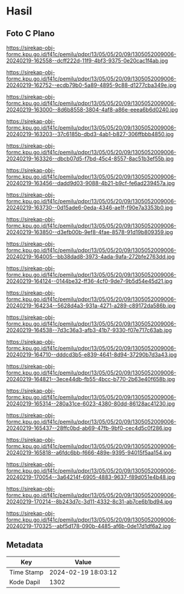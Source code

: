 # Hasil

## Foto C Plano

https://sirekap-obj-formc.kpu.go.id/f41c/pemilu/pdpr/13/05/05/20/09/1305052009006-20240219-162558--dcff222d-11f9-4bf3-9375-0e20cac1f4ab.jpg

https://sirekap-obj-formc.kpu.go.id/f41c/pemilu/pdpr/13/05/05/20/09/1305052009006-20240219-162752--ecdb79b0-5a89-4895-9c88-d1277cba349e.jpg

https://sirekap-obj-formc.kpu.go.id/f41c/pemilu/pdpr/13/05/05/20/09/1305052009006-20240219-163000--8d6b8558-3804-4af8-a86e-eeea6b6d0240.jpg

https://sirekap-obj-formc.kpu.go.id/f41c/pemilu/pdpr/13/05/05/20/09/1305052009006-20240219-163203--37c6185b-dbd3-4ab1-b827-306ffbbb4850.jpg

https://sirekap-obj-formc.kpu.go.id/f41c/pemilu/pdpr/13/05/05/20/09/1305052009006-20240219-163326--dbcb07d5-f7bd-45c4-8557-8ac51b3ef55b.jpg

https://sirekap-obj-formc.kpu.go.id/f41c/pemilu/pdpr/13/05/05/20/09/1305052009006-20240219-163456--dadd9d03-9088-4b21-b9cf-fe6ad239457a.jpg

https://sirekap-obj-formc.kpu.go.id/f41c/pemilu/pdpr/13/05/05/20/09/1305052009006-20240219-163730--0d15ade6-0eda-4346-ae1f-f90e7a3353b0.jpg

https://sirekap-obj-formc.kpu.go.id/f41c/pemilu/pdpr/13/05/05/20/09/1305052009006-20240219-163850--d3efb00b-9ef8-4fae-8578-91d19b809359.jpg

https://sirekap-obj-formc.kpu.go.id/f41c/pemilu/pdpr/13/05/05/20/09/1305052009006-20240219-164005--bb38dad8-3973-4ada-9afa-272bfe2763dd.jpg

https://sirekap-obj-formc.kpu.go.id/f41c/pemilu/pdpr/13/05/05/20/09/1305052009006-20240219-164124--0144be32-ff36-4cf0-9de7-9b5d54e45d21.jpg

https://sirekap-obj-formc.kpu.go.id/f41c/pemilu/pdpr/13/05/05/20/09/1305052009006-20240219-164234--5628d4a3-931a-4271-a289-c89172da586b.jpg

https://sirekap-obj-formc.kpu.go.id/f41c/pemilu/pdpr/13/05/05/20/09/1305052009006-20240219-164538--7d3c36a3-afb3-41b7-9330-f07e717c63ab.jpg

https://sirekap-obj-formc.kpu.go.id/f41c/pemilu/pdpr/13/05/05/20/09/1305052009006-20240219-164710--dddcd3b5-e839-4641-8d94-37290b7d3a43.jpg

https://sirekap-obj-formc.kpu.go.id/f41c/pemilu/pdpr/13/05/05/20/09/1305052009006-20240219-164821--3ece44db-fb55-4bcc-b770-2b63e40f658b.jpg

https://sirekap-obj-formc.kpu.go.id/f41c/pemilu/pdpr/13/05/05/20/09/1305052009006-20240219-165314--280a31ce-6023-4380-80dd-86128ac41230.jpg

https://sirekap-obj-formc.kpu.go.id/f41c/pemilu/pdpr/13/05/05/20/09/1305052009006-20240219-165437--28ffc0bd-ab69-47fb-9bf0-cec4d5c0f286.jpg

https://sirekap-obj-formc.kpu.go.id/f41c/pemilu/pdpr/13/05/05/20/09/1305052009006-20240219-165818--a6fdc6bb-f666-489e-9395-94015f5aa154.jpg

https://sirekap-obj-formc.kpu.go.id/f41c/pemilu/pdpr/13/05/05/20/09/1305052009006-20240219-170054--3a64214f-6905-4883-9637-f89d051e4b48.jpg

https://sirekap-obj-formc.kpu.go.id/f41c/pemilu/pdpr/13/05/05/20/09/1305052009006-20240219-170214--8b243d7c-3d11-4332-8c31-ab7ce6b1bd94.jpg

https://sirekap-obj-formc.kpu.go.id/f41c/pemilu/pdpr/13/05/05/20/09/1305052009006-20240219-170325--abf5d178-090b-4485-af6b-0de17d1df6a2.jpg


## Metadata

| Key        | Value               |
| ---------- | ------------------- |
| Time Stamp | 2024-02-19 18:03:12 |
| Kode Dapil | 1302                |



